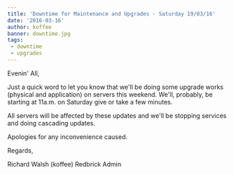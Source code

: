 ```yaml
---
title: 'Downtime for Maintenance and Upgrades -	Saturday 19/03/16'
date: '2016-03-16'
author: koffee
banner: downtime.jpg
tags:
 - downtime
 - upgrades
---
```


Evenin' All,

Just a quick word to let you know that we'll be doing some upgrade works
(physical and application) on servers this weekend. We'll, probably, be
starting at 11a.m. on Saturday give or take a few minutes.

All servers will be affected by these updates and we'll be stopping
services and doing cascading updates.

Apologies for any inconvenience caused.

Regards,

Richard Walsh (koffee)
Redbrick Admin


